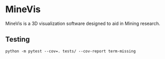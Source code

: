 # MineVis

MineVis is a 3D visualization software designed to aid in Mining research.

## Testing

`python -m pytest --cov=. tests/ --cov-report term-missing`

